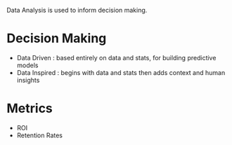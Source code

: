 Data Analysis is used to inform decision making.
# Decision Making

- Data Driven : based entirely on data and stats, for building predictive models
- Data Inspired : begins with data and stats then adds context and human insights
# Metrics

- ROI
- Retention Rates
